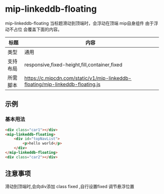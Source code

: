 # mip-linkeddb-floating

mip-linkeddb-floating 当标题滑动到顶端时，会浮动在顶端 mip自身组件 由于浮动不占位 会覆盖下面的内容。

标题|内容
----|----
类型|通用
支持布局|responsive,fixed-height,fill,container,fixed
所需脚本|https://c.mipcdn.com/static/v1/mip-linkeddb-floating/mip-linkeddb-floating.js

## 示例

### 基本用法
```html
<div class="car1"></div>
<mip-linkeddb-floating>
    <div id="topNavList">
        <p>hello world</p>
    </div>   
</mip-linkeddb-floating>
<div class="car2"></div>
```

## 注意事项
滑动到顶端时,会向div添加 class  fixed ,自行设置fixed 调节悬浮位置